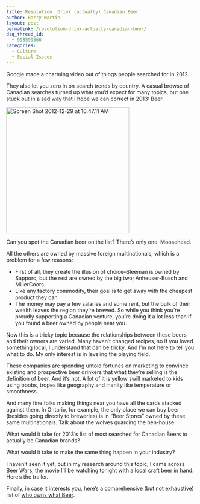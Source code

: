 ```yaml
---
title: Resolution. Drink (actually) Canadian Beer
author: Barry Martin
layout: post
permalink: /resolution-drink-actually-canadian-beer/
dsq_thread_id:
  - 998599566
categories:
  - Culture
  - Social Issues
---
```

Google made a charming video out of things people searched for in 2012.



They also let you zero in on search trends by country. A casual browse of Canadian searches turned up what you&#8217;d expect for many topics, but one stuck out in a sad way that I hope we can correct in 2013: Beer.

[<img class="aligncenter size-full wp-image-10295" alt="Screen Shot 2012-12-29 at 10.47.11 AM" src="http://hypenotic.com/wordpress/wp-content/uploads/2012/12/Screen-Shot-2012-12-29-at-10.47.11-AM.png" width="326" height="334" />][1]

Can you spot the Canadian beer on the list? There&#8217;s only one. Moosehead.

All the others are owned by massive foreign multinationals, which is a problem for a few reasons:

*   First of all, they create the illusion of choice–Sleeman is owned by Sapporo, but the rest are owned by the big two; Anheuser-Busch and MillerCoors
*   Like any factory commodity, their goal is to get away with the cheapest product they can
*   The money may pay a few salaries and some rent, but the bulk of their wealth leaves the region they&#8217;re brewed. So while you think you&#8217;re proudly supporting a Canadian venture, you&#8217;re doing it a lot less than if you found a beer owned by people near you.

Now this is a tricky topic because the relationships between these beers and their owners are varied. Many haven&#8217;t changed recipes, so if you loved something local, I understand that can be tricky. And I&#8217;m not here to tell you what to do. My only interest is in leveling the playing field.

These companies are spending untold fortunes on marketing to convince existing and prospective beer drinkers that what they&#8217;re selling is the definition of beer. And it&#8217;s not. A lot of it is yellow swill marketed to kids using boobs, tropes like geography and inanity like temperature or smoothness.

And many fine folks making things near you have all the cards stacked against them. In Ontario, for example, the only place we can buy beer (besides going directly to breweries) is in &#8220;Beer Stores&#8221; owned by these same multinationals. Talk about the wolves guarding the hen-house.

What would it take for 2013&#8242;s list of most searched for Canadian Beers to actually be Canadian brands?

What would it take to make the same thing happen in your industry?

I haven&#8217;t seen it yet, but in my research around this topic, I came across <a title="Beer Wars Movie" href="http://beerwarsmovie.com" target="_blank">Beer Wars,</a> the movie I&#8217;ll be watching tonight with a local craft beer in hand. Here&#8217;s the trailer.



Finally, in case it interests you, here&#8217;s a comprehensive (but not exhaustive) list of <a title="Big Brewer owned Brands" href="http://brookstonbeerbulletin.com/the-big-brewers-brands/" target="_blank">who owns what Beer</a>.

&nbsp;

 [1]: http://hypenotic.com/wordpress/wp-content/uploads/2012/12/Screen-Shot-2012-12-29-at-10.47.11-AM.png